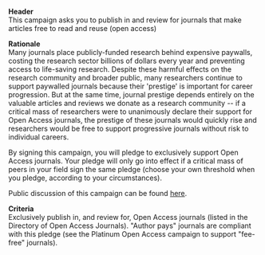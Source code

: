 **Header**\
This campaign asks you to publish in and review for journals that make articles free to read and reuse (open access)

**Rationale**\
Many journals place publicly-funded research behind expensive paywalls, costing the research sector billions of dollars every year and preventing access to life-saving research. Despite these harmful effects on the research community and broader public, many researchers continue to support paywalled journals because their 'prestige' is important for career progression. But at the same time, journal prestige depends entirely on the valuable articles and reviews we donate as a research community -- if a critical mass of researchers were to unanimously declare their support for Open Access journals, the prestige of these journals would quickly rise and researchers would be free to support progressive journals without risk to individual careers.

By signing this campaign, you will pledge to exclusively support Open Access journals. Your pledge will only go into effect if a critical mass of peers in your field sign the same pledge (choose your own threshold when you pledge, according to your circumstances).

Public discussion of this campaign can be found [here](https://github.com/FreeOurKnowledge/community/issues/6).

**Criteria**\
Exclusively publish in, and review for, Open Access journals (listed in the Directory of Open Access Journals). "Author pays" journals are compliant with this pledge (see the Platinum Open Access campaign to support "fee-free" journals).
